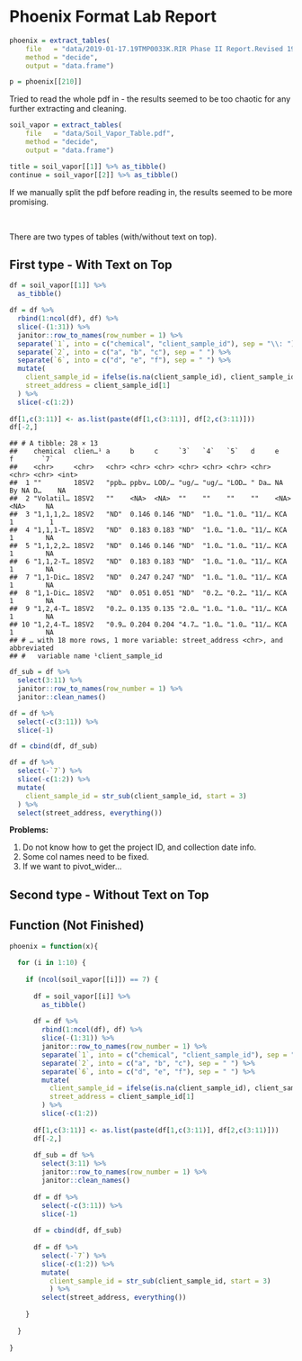 Phoenix Format Lab Report
================

``` r
phoenix = extract_tables(
    file   = "data/2019-01-17.19TMP0033K.RIR Phase II Report.Revised 19TMP0033K.RIR Phase II Report - EBC V2.pdf.1.pdf", 
    method = "decide", 
    output = "data.frame")

p = phoenix[[210]]
```

Tried to read the whole pdf in - the results seemed to be too chaotic
for any further extracting and cleaning.

``` r
soil_vapor = extract_tables(
    file   = "data/Soil_Vapor_Table.pdf", 
    method = "decide", 
    output = "data.frame")

title = soil_vapor[[1]] %>% as_tibble()
continue = soil_vapor[[2]] %>% as_tibble()
```

If we manually split the pdf before reading in, the results seemed to be
more promising.

<br>

There are two types of tables (with/without text on top).

## First type - With Text on Top

``` r
df = soil_vapor[[1]] %>%
  as_tibble()

df = df %>% 
  rbind(1:ncol(df), df) %>% 
  slice(-(1:31)) %>% 
  janitor::row_to_names(row_number = 1) %>% 
  separate(`1`, into = c("chemical", "client_sample_id"), sep = "\\: ") %>% 
  separate(`2`, into = c("a", "b", "c"), sep = " ") %>% 
  separate(`6`, into = c("d", "e", "f"), sep = " ") %>% 
  mutate(
    client_sample_id = ifelse(is.na(client_sample_id), client_sample_id[2], client_sample_id),
    street_address = client_sample_id[1]
  ) %>% 
  slice(-c(1:2))
  
df[1,c(3:11)] <- as.list(paste(df[1,c(3:11)], df[2,c(3:11)]))
df[-2,]
```

    ## # A tibble: 28 × 13
    ##    chemical  clien…¹ a     b     c     `3`   `4`   `5`   d     e     f       `7`
    ##    <chr>     <chr>   <chr> <chr> <chr> <chr> <chr> <chr> <chr> <chr> <chr> <int>
    ##  1 ""        18SV2   "ppb… ppbv… LOD/… "ug/… "ug/… "LOD… " Da… NA By NA D…    NA
    ##  2 "Volatil… 18SV2   ""    <NA>  <NA>  ""    ""    ""    ""    <NA>  <NA>     NA
    ##  3 "1,1,1,2… 18SV2   "ND"  0.146 0.146 "ND"  "1.0… "1.0… "11/… KCA   1         1
    ##  4 "1,1,1-T… 18SV2   "ND"  0.183 0.183 "ND"  "1.0… "1.0… "11/… KCA   1        NA
    ##  5 "1,1,2,2… 18SV2   "ND"  0.146 0.146 "ND"  "1.0… "1.0… "11/… KCA   1        NA
    ##  6 "1,1,2-T… 18SV2   "ND"  0.183 0.183 "ND"  "1.0… "1.0… "11/… KCA   1        NA
    ##  7 "1,1-Dic… 18SV2   "ND"  0.247 0.247 "ND"  "1.0… "1.0… "11/… KCA   1        NA
    ##  8 "1,1-Dic… 18SV2   "ND"  0.051 0.051 "ND"  "0.2… "0.2… "11/… KCA   1        NA
    ##  9 "1,2,4-T… 18SV2   "0.2… 0.135 0.135 "2.0… "1.0… "1.0… "11/… KCA   1        NA
    ## 10 "1,2,4-T… 18SV2   "0.9… 0.204 0.204 "4.7… "1.0… "1.0… "11/… KCA   1        NA
    ## # … with 18 more rows, 1 more variable: street_address <chr>, and abbreviated
    ## #   variable name ¹​client_sample_id

``` r
df_sub = df %>% 
  select(3:11) %>% 
  janitor::row_to_names(row_number = 1) %>% 
  janitor::clean_names()

df = df %>% 
  select(-c(3:11)) %>% 
  slice(-1)

df = cbind(df, df_sub)

df = df %>% 
  select(-`7`) %>% 
  slice(-c(1:2)) %>% 
  mutate(
    client_sample_id = str_sub(client_sample_id, start = 3)
  ) %>% 
  select(street_address, everything())
```

**Problems:**

1.  Do not know how to get the project ID, and collection date info.  
2.  Some col names need to be fixed.
3.  If we want to pivot_wider…

## Second type - Without Text on Top

## Function (Not Finished)

``` r
phoenix = function(x){
  
  for (i in 1:10) {
    
    if (ncol(soil_vapor[[i]]) == 7) {
      
      df = soil_vapor[[i]] %>%
        as_tibble()
      
      df = df %>% 
        rbind(1:ncol(df), df) %>% 
        slice(-(1:31)) %>% 
        janitor::row_to_names(row_number = 1) %>% 
        separate(`1`, into = c("chemical", "client_sample_id"), sep = "\\: ") %>% 
        separate(`2`, into = c("a", "b", "c"), sep = " ") %>% 
        separate(`6`, into = c("d", "e", "f"), sep = " ") %>% 
        mutate(
          client_sample_id = ifelse(is.na(client_sample_id), client_sample_id[2], client_sample_id),
          street_address = client_sample_id[1]
        ) %>% 
        slice(-c(1:2))
        
      df[1,c(3:11)] <- as.list(paste(df[1,c(3:11)], df[2,c(3:11)]))
      df[-2,]
      
      df_sub = df %>% 
        select(3:11) %>% 
        janitor::row_to_names(row_number = 1) %>% 
        janitor::clean_names()
      
      df = df %>% 
        select(-c(3:11)) %>% 
        slice(-1)
      
      df = cbind(df, df_sub)
      
      df = df %>% 
        select(-`7`) %>% 
        slice(-c(1:2)) %>% 
        mutate(
          client_sample_id = str_sub(client_sample_id, start = 3)
          ) %>% 
        select(street_address, everything())
        
    }
    
  }
    
}
```
